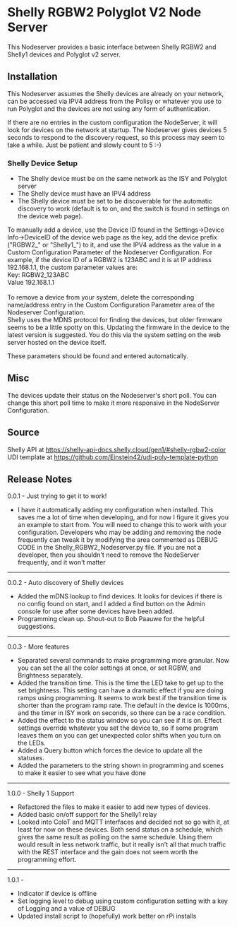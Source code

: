 # Shelly RGBW2 Polyglot V2 Node Server

This Nodeserver provides a basic interface between Shelly RGBW2 and Shelly1 devices and Polyglot v2 server.

## Installation

This Nodeserver assumes the Shelly devices are already on your network, can be accessed via IPV4 address from the Polisy or whatever you use to run Polyglot and the devices are not using any form of authentication.

If there are no entries in the custom configuration the NodeServer, it will look for devices on the network at startup. The Nodeserver gives devices 5 seconds to respond to the discovery request, so this process may seem to take a while. Just be patient and slowly count to 5 :-)</br>

### Shelly  Device Setup

* The Shelly device must be on the same network as the ISY and Polyglot server
* The Shelly device must have an IPV4 address
* The Shelly device must be set to be discoverable for the automatic discovery to work (default is to on, and the switch is found in settings on the device web page).

To manually add a device, use the Device ID found in the Settings->Device Info->DeviceID of the device web page as the key, add the device prefix ("RGBW2_" or "Shelly1_") to it, and use the IPV4 address as the value in a Custom Configuration Parameter of the Nodeserver Configuration.  For example, if the device ID of a RGBW2 is 123ABC and it is at IP address 192.168.1.1, the custom parameter values are:</br>
Key: RGBW2_123ABC</br>
Value 192.168.1.1</br>
</br>
To remove a device from your system, delete the corresponding name/address entry in the Custom Configuration Parameter area of the Nodeserver Configuration.
</br>
Shelly uses the MDNS protocol for finding the devices, but older firmware seems to be a little spotty on this.  Updating the firmware in the device to the latest version is suggested.  You do this via the system setting on the web server hosted on the device itself.</br>

These parameters should be found and entered automatically.

## Misc

The devices update their status on the Nodeserver's short poll.  You can change this short poll time to make it more responsive in the NodeServer Configuration.

## Source

Shelly API at <https://shelly-api-docs.shelly.cloud/gen1/#shelly-rgbw2-color></br>
UDI template at <https://github.com/Einstein42/udi-poly-template-python>

## Release Notes

0.0.1 - Just trying to get it to work!</br>

* I have it automatically adding my configuration when installed.  This saves me a lot of time when developing, and for now I figure it gives you an example to start from.  You will need to change this to work with your configuration.  Developers who may be adding and removing the node frequently can tweak it by modifying the area commented as DEBUG CODE in the Shelly_RGBW2_Nodeserver.py file.  If you are not a developer, then you shouldn't need to remove the NodeServer frequently, and it won't matter</br>

--------

0.0.2 - Auto discovery of Shelly devices</br>

* Added the mDNS lookup to find devices.  It looks for devices if there is no config found on start, and I added a find button on the Admin console for use after some devices have been added.
* Programming clean up.  Shout-out to Bob Paauwe for the helpful suggestions.

--------

0.0.3 - More features</br>

* Separated several commands to make programming more granular. Now you can set the all the color settings at once, or set RGBW, and Brightness separately.
* Added the transition time.  This is the time the LED take to get up to the set brightness.  This setting can have a dramatic effect if you are doing ramps using programming.  It seems to work best if the transition time is shorter than the program ramp rate.  The default in the device is 1000ms, and the timer in ISY work on seconds, so there can be a race condition.
* Added the effect to the status window so you can see if it is on. Effect settings override whatever you set the device to, so if some program leaves them on you can get unexpected color shifts when you turn on the LEDs.
* Added a Query button which forces the device to update all the statuses.
* Added the parameters to the string shown in programming and scenes to make it easier to see what you have done

--------

1.0.0 - Shelly 1 Support</br>

* Refactored the files to make it easier to add new types of devices.
* Added basic on/off support for the Shelly1 relay
* Looked into ColoT and MQTT interfaces and decided not so go with it, at least for now on these devices.  Both send status on a schedule, which gives the same result as polling on the same schedule.  Using them would result in less network traffic, but it really isn't all that much traffic with the REST interface and the gain does not seem worth the programming effort.

--------

1.0.1 - </br>

* Indicator if device is offline
* Set logging level to debug using custom configuration setting with a key of Logging and a value of DEBUG
* Updated install script to (hopefully) work better on rPi installs
